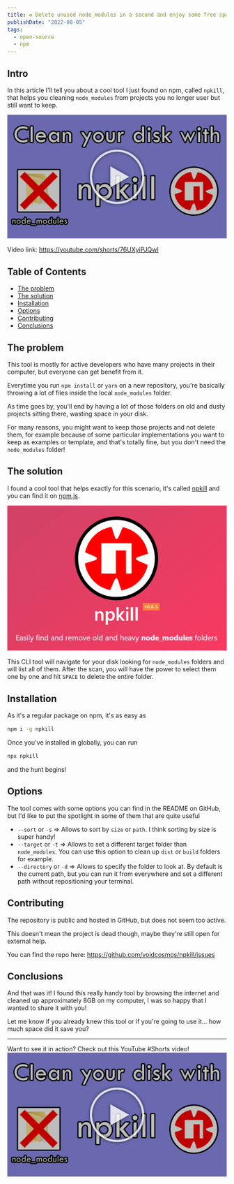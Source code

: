 ```yaml
---
title: ♻️ Delete unused node_modules in a second and enjoy some free space!
publishDate: "2022-08-05"
tags:
  - open-source
  - npm
---
```


## Intro

In this article I'll tell you about a cool tool I just found on npm, called `npkill`, that helps you cleaning `node_modules` from projects you no longer user but still want to keep.

[![YouTube Video](./preview.png)](https://youtube.com/shorts/76UXyiPJQwI)

Video link: https://youtube.com/shorts/76UXyiPJQwI

## Table of Contents

- [The problem](#the-problem)
- [The solution](#the-solution)
- [Installation](#installation)
- [Options](#options)
- [Contributing](#contributing)
- [Conclusions](#conclusions)

## The problem

This tool is mostly for active developers who have many projects in their computer, but everyone can get benefit from it.

Everytime you run `npm install` or `yarn` on a new repository, you're basically throwing a lot of files inside the local `node_modules` folder.

As time goes by, you'll end by having a lot of those folders on old and dusty projects sitting there, wasting space in your disk.

For many reasons, you might want to keep those projects and not delete them, for example because of some particular implementations you want to keep as examples or template, and that's totally fine, but you don't need the `node_modules` folder!

## The solution

I found a cool tool that helps exactly for this scenario, it's called [npkill](https://npkill.js.org/) and you can find it on [npm.js](https://www.npmjs.com/package/npkill).

![npkill](./npkill.png)

This CLI tool will navigate for your disk looking for `node_modules` folders and will list all of them. After the scan, you will have the power to select them one by one and hit `SPACE` to delete the entire folder.

## Installation

As it's a regular package on npm, it's as easy as

```sh
npm i -g npkill
```

Once you've installed in globally, you can run

```sh
npx npkill
```

and the hunt begins!

## Options

The tool comes with some options you can find in the README on GitHub, but I'd like to put the spotlight in some of them that are quite useful

- `--sort` or `-s` => Allows to sort by `size` or `path`. I think sorting by size is super handy!
- `--target` or `-t` => Allows to set a different target folder than `node_modules`. You can use this option to clean up `dist` or `build` folders for example.
- `--directory` or `-d` => Allows to specify the folder to look at. By default is the current path, but you can run it from everywhere and set a different path without repositioning your terminal.

## Contributing

The repository is public and hosted in GitHub, but does not seem too active.

This doesn't mean the project is dead though, maybe they're still open for external help.

You can find the repo here: https://github.com/voidcosmos/npkill/issues

## Conclusions

And that was it! I found this really handy tool by browsing the internet and cleaned up approximately 8GB on my computer, I was so happy that I wanted to share it with you!

Let me know if you already knew this tool or if you're going to use it... how much space did it save you?

---

Want to see it in action? Check out this YouTube #Shorts video!
[![YouTube Video](./preview.png)](https://youtube.com/shorts/76UXyiPJQwI)
